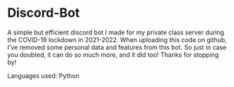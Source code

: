 # Discord-Bot
A simple but efficient discord bot I made for my private class server during the COVID-19 lockdown in 2021-2022. When uploading this code on github, I've removed some personal data and features from this bot. So just in case you doubted, it can do so much more, and it did too! Thanks for stopping by!

Languages used: Python
